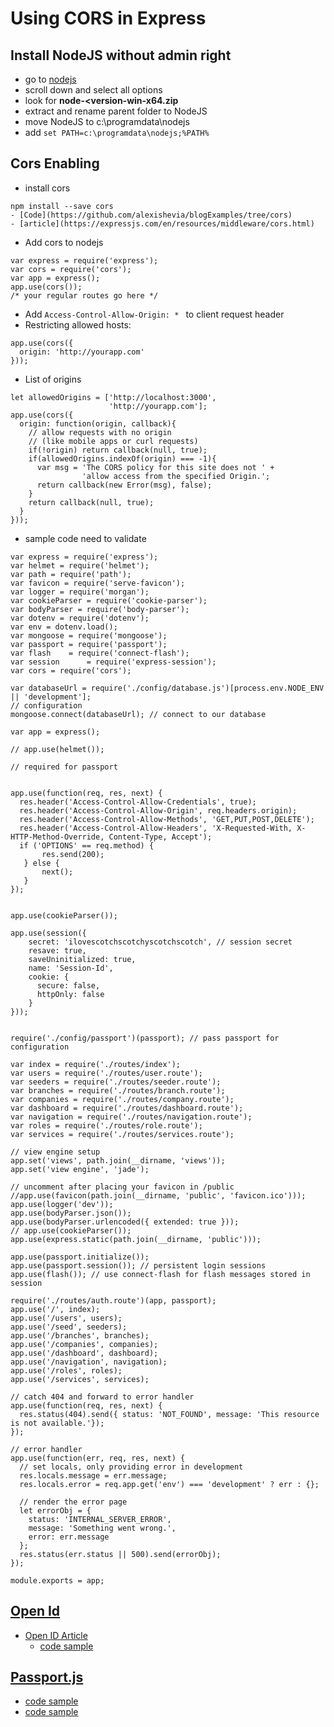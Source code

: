 # Using CORS in Express
## Install NodeJS without admin right
- go to [nodejs](https://nodejs.org/en/download/)
- scroll down and select all options
- look for **node-<version-win-x64.zip**
- extract and rename parent folder to NodeJS
- move NodeJS to c:\programdata\nodejs
- add ```set PATH=c:\programdata\nodejs;%PATH%```

## Cors Enabling
- install cors
```
npm install --save cors
- [Code](https://github.com/alexishevia/blogExamples/tree/cors)
- [article](https://expressjs.com/en/resources/middleware/cors.html)
```
- Add cors to nodejs
```
var express = require('express');
var cors = require('cors');
var app = express();
app.use(cors());
/* your regular routes go here */
```
- Add ```Access-Control-Allow-Origin: * ``` to client request header
- Restricting allowed hosts: 
```
app.use(cors({
  origin: 'http://yourapp.com'
}));
```
- List of origins
```
let allowedOrigins = ['http://localhost:3000',
                      'http://yourapp.com'];
app.use(cors({
  origin: function(origin, callback){
    // allow requests with no origin 
    // (like mobile apps or curl requests)
    if(!origin) return callback(null, true);
    if(allowedOrigins.indexOf(origin) === -1){
      var msg = 'The CORS policy for this site does not ' +
                'allow access from the specified Origin.';
      return callback(new Error(msg), false);
    }
    return callback(null, true);
  }
}));
```
- sample code need to validate
```
var express = require('express');
var helmet = require('helmet');
var path = require('path');
var favicon = require('serve-favicon');
var logger = require('morgan');
var cookieParser = require('cookie-parser');
var bodyParser = require('body-parser');
var dotenv = require('dotenv');
var env = dotenv.load();
var mongoose = require('mongoose');
var passport = require('passport');
var flash    = require('connect-flash');
var session      = require('express-session');
var cors = require('cors');

var databaseUrl = require('./config/database.js')[process.env.NODE_ENV || 'development'];
// configuration 
mongoose.connect(databaseUrl); // connect to our database

var app = express();

// app.use(helmet());

// required for passport


app.use(function(req, res, next) {
  res.header('Access-Control-Allow-Credentials', true);
  res.header('Access-Control-Allow-Origin', req.headers.origin);
  res.header('Access-Control-Allow-Methods', 'GET,PUT,POST,DELETE');
  res.header('Access-Control-Allow-Headers', 'X-Requested-With, X-HTTP-Method-Override, Content-Type, Accept');
  if ('OPTIONS' == req.method) {
       res.send(200);
   } else {
       next();
   }
});


app.use(cookieParser());

app.use(session({
    secret: 'ilovescotchscotchyscotchscotch', // session secret
    resave: true,
    saveUninitialized: true,
    name: 'Session-Id',
    cookie: {
      secure: false,
      httpOnly: false
    }
}));


require('./config/passport')(passport); // pass passport for configuration

var index = require('./routes/index');
var users = require('./routes/user.route');
var seeders = require('./routes/seeder.route');
var branches = require('./routes/branch.route');
var companies = require('./routes/company.route');
var dashboard = require('./routes/dashboard.route');
var navigation = require('./routes/navigation.route');
var roles = require('./routes/role.route');
var services = require('./routes/services.route');

// view engine setup
app.set('views', path.join(__dirname, 'views'));
app.set('view engine', 'jade');

// uncomment after placing your favicon in /public
//app.use(favicon(path.join(__dirname, 'public', 'favicon.ico')));
app.use(logger('dev'));
app.use(bodyParser.json());
app.use(bodyParser.urlencoded({ extended: true }));
// app.use(cookieParser());
app.use(express.static(path.join(__dirname, 'public')));

app.use(passport.initialize());
app.use(passport.session()); // persistent login sessions
app.use(flash()); // use connect-flash for flash messages stored in session

require('./routes/auth.route')(app, passport);
app.use('/', index);
app.use('/users', users);
app.use('/seed', seeders);
app.use('/branches', branches);
app.use('/companies', companies);
app.use('/dashboard', dashboard);
app.use('/navigation', navigation);
app.use('/roles', roles);
app.use('/services', services);

// catch 404 and forward to error handler
app.use(function(req, res, next) {
  res.status(404).send({ status: 'NOT_FOUND', message: 'This resource is not available.'});
});

// error handler
app.use(function(err, req, res, next) {
  // set locals, only providing error in development
  res.locals.message = err.message;
  res.locals.error = req.app.get('env') === 'development' ? err : {};

  // render the error page
  let errorObj = { 
    status: 'INTERNAL_SERVER_ERROR',
    message: 'Something went wrong.',
    error: err.message
  };
  res.status(err.status || 500).send(errorObj);
});

module.exports = app;
```
## [Open Id](https://openidconnect.net/)
- [Open ID Article](https://codeburst.io/how-to-implement-openid-authentication-with-openid-client-and-passport-in-node-js-43d020121e87)
  - [code sample](https://github.com/goranlisak/openid-connect-sample)
  
## [Passport.js](http://www.passportjs.org/)
- [code sample](https://github.com/goranlisak/openid-connect-sample)
- [code sample](https://gist.github.com/danwit/e0a7c5ad57c9ce5659d2)
